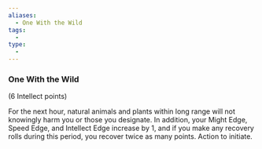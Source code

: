 ```yaml
---
aliases:
  - One With the Wild
tags:
  - 
type:
  - 
---
```

### One With the Wild

(6 Intellect points)

For the next hour, natural animals and plants within long range will not knowingly harm you or those you designate. In addition, your Might Edge, Speed Edge, and Intellect Edge increase by 1, and if you make any recovery rolls during this period, you recover twice as many points. Action to initiate.